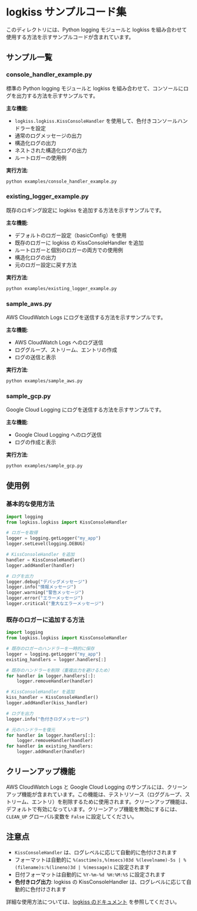 # logkiss サンプルコード集

このディレクトリには、Python logging モジュールと logkiss を組み合わせて使用する方法を示すサンプルコードが含まれています。

## サンプル一覧

### console_handler_example.py

標準の Python logging モジュールと logkiss を組み合わせて、コンソールにログを出力する方法を示すサンプルです。

**主な機能**:
- `logkiss.logkiss.KissConsoleHandler` を使用して、色付きコンソールハンドラーを設定
- 通常のログメッセージの出力
- 構造化ログの出力
- ネストされた構造化ログの出力
- ルートロガーの使用例

**実行方法**:
```bash
python examples/console_handler_example.py
```

### existing_logger_example.py

既存のロギング設定に logkiss を追加する方法を示すサンプルです。

**主な機能**:
- デフォルトのロガー設定（basicConfig）を使用
- 既存のロガーに logkiss の KissConsoleHandler を追加
- ルートロガーと個別のロガーの両方での使用例
- 構造化ログの出力
- 元のロガー設定に戻す方法

**実行方法**:
```bash
python examples/existing_logger_example.py
```

### sample_aws.py

AWS CloudWatch Logs にログを送信する方法を示すサンプルです。

**主な機能**:
- AWS CloudWatch Logs へのログ送信
- ロググループ、ストリーム、エントリの作成
- ログの送信と表示

**実行方法**:
```bash
python examples/sample_aws.py
```

### sample_gcp.py

Google Cloud Logging にログを送信する方法を示すサンプルです。

**主な機能**:
- Google Cloud Logging へのログ送信
- ログの作成と表示

**実行方法**:
```bash
python examples/sample_gcp.py
```

## 使用例

### 基本的な使用方法

```python
import logging
from logkiss.logkiss import KissConsoleHandler

# ロガーを取得
logger = logging.getLogger("my_app")
logger.setLevel(logging.DEBUG)

# KissConsoleHandler を追加
handler = KissConsoleHandler()
logger.addHandler(handler)

# ログを出力
logger.debug("デバッグメッセージ")
logger.info("情報メッセージ")
logger.warning("警告メッセージ")
logger.error("エラーメッセージ")
logger.critical("重大なエラーメッセージ")
```

### 既存のロガーに追加する方法

```python
import logging
from logkiss.logkiss import KissConsoleHandler

# 既存のロガーのハンドラーを一時的に保存
logger = logging.getLogger("my_app")
existing_handlers = logger.handlers[:]

# 既存のハンドラーを削除（重複出力を避けるため）
for handler in logger.handlers[:]:
    logger.removeHandler(handler)

# KissConsoleHandler を追加
kiss_handler = KissConsoleHandler()
logger.addHandler(kiss_handler)

# ログを出力
logger.info("色付きログメッセージ")

# 元のハンドラーを復元
for handler in logger.handlers[:]:
    logger.removeHandler(handler)
for handler in existing_handlers:
    logger.addHandler(handler)
```

## クリーンアップ機能

AWS CloudWatch Logs と Google Cloud Logging のサンプルには、クリーンアップ機能が含まれています。この機能は、テストリソース（ロググループ、ストリーム、エントリ）を削除するために使用されます。クリーンアップ機能は、デフォルトで有効になっています。クリーンアップ機能を無効にするには、`CLEAN_UP` グローバル変数を `False` に設定してください。

## 注意点

- `KissConsoleHandler` は、ログレベルに応じて自動的に色付けされます
- フォーマットは自動的に `%(asctime)s,%(msecs)03d %(levelname)-5s | %(filename)s:%(lineno)3d | %(message)s` に設定されます
- 日付フォーマットは自動的に `%Y-%m-%d %H:%M:%S` に設定されます
- **色付きログ出力**: logkiss の KissConsoleHandler は、ログレベルに応じて自動的に色付けされます

詳細な使用方法については、[logkiss のドキュメント](../README.md) を参照してください。
